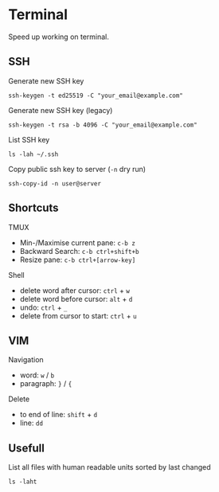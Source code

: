 # Terminal

Speed up working on terminal.

## SSH

Generate new SSH key

```
ssh-keygen -t ed25519 -C "your_email@example.com"
```

Generate new SSH key (legacy)

```
ssh-keygen -t rsa -b 4096 -C "your_email@example.com"
```

List SSH key

```
ls -lah ~/.ssh
```

Copy public ssh key to server (`-n` dry run)

```
ssh-copy-id -n user@server
```

## Shortcuts

TMUX

- Min-/Maximise current pane: `c-b z`
- Backward Search: `c-b ctrl+shift+b`
- Resize pane: `c-b ctrl+[arrow-key]`

Shell

- delete word after cursor: `ctrl` + `w`
- delete word before cursor: `alt` + `d`
- undo: `ctrl` + `_`
- delete from cursor to start: `ctrl` + `u`

## VIM

Navigation

- word: `w` / `b`
- paragraph: `}` / `{`

Delete

- to end of line: `shift` + `d`
- line: `dd`

## Usefull

List all files with human readable units sorted by last changed

```
ls -laht
```
